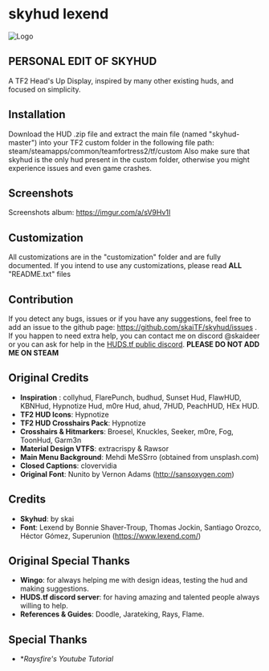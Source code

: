 # skyhud lexend
![Logo](https://i.imgur.com/FEkpfLP.png)

## PERSONAL EDIT OF SKYHUD

A TF2 Head's Up Display, inspired by many other existing huds, and focused on simplicity.

## Installation
Download the HUD .zip file and extract the main file (named "skyhud-master") into your TF2 custom folder in the following file path: steam/steamapps/common/teamfortress2/tf/custom
Also make sure that skyhud is the only hud present in the custom folder, otherwise you might experience issues and even game crashes.

## Screenshots
Screenshots album: https://imgur.com/a/sV9Hv1I

## Customization
All customizations are in the "customization" folder and are fully documented. If you intend to use any customizations, please read **ALL** "README.txt" files

## Contribution
If you detect any bugs, issues or if you have any suggestions, feel free to add an issue to the github page: https://github.com/skaiTF/skyhud/issues .
If you happen to need extra help, you can contact me on discord @skaideer or you can ask for help in the [HUDS.tf public discord](http://discord.huds.tf/). **PLEASE DO NOT ADD ME ON STEAM**

## Original Credits
- **Inspiration** : collyhud, FlarePunch, budhud, Sunset Hud, FlawHUD, KBNHud, Hypnotize Hud, m0re Hud, ahud, 7HUD, PeachHUD, HEx HUD.
- **TF2 HUD Icons**: Hypnotize
- **TF2 HUD Crosshairs Pack**: Hypnotize
- **Crosshairs & Hitmarkers**: Broesel, Knuckles, Seeker, m0re, Fog, ToonHud, Garm3n
- **Material Design VTFS**: extracrispy & Rawsor
- **Main Menu Background**: Mehdi MeSSrro (obtained from unsplash.com)
- **Closed Captions**: clovervidia
- **Original Font**: Nunito by Vernon Adams (http://sansoxygen.com)

## Credits
- **Skyhud**: by skai
- **Font**: Lexend by Bonnie Shaver-Troup, Thomas Jockin, Santiago Orozco, Héctor Gómez, Superunion  (https://www.lexend.com/)

## Original Special Thanks
- **Wingo**: for always helping me with design ideas, testing the hud and making suggestions.
- **HUDS.tf discord server**: for having amazing and talented people always willing to help.
- **References & Guides**: Doodle, Jarateking, Rays, Flame.


## Special Thanks
- **Raysfire's Youtube Tutorial* 
